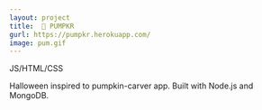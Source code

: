 ```yaml
---
layout: project
title:  🎃 PUMPKR
gurl: https://pumpkr.herokuapp.com/
image: pum.gif
---
```


JS/HTML/CSS

 Halloween inspired to pumpkin-carver app. Built with Node.js and MongoDB.
